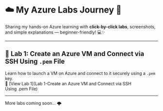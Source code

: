 # ☁️ My Azure Labs Journey 🚀

Sharing my hands-on Azure learning with **click-by-click labs**, screenshots, and simple explanations — beginner-friendly! 💻✨

---

## 🔹 Lab 1: Create an Azure VM and Connect via SSH Using `.pem` File  
Learn how to launch a VM on Azure and connect to it securely using a `.pem` key.  
📂 [View Lab 1](Lab 1-Create an Azure VM and Connect via SSH Using .pem File)

---

More labs coming soon... 🌩️
